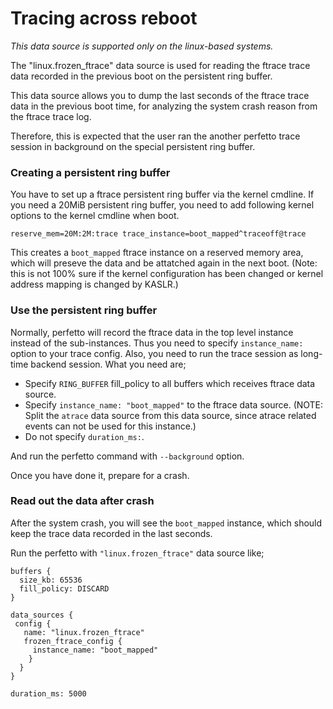 # Tracing across reboot

_This data source is supported only on the linux-based systems._

The "linux.frozen_ftrace" data source is used for reading the ftrace
trace data recorded in the previous boot on the persistent ring buffer.

This data source allows you to dump the last seconds of the ftrace
trace data in the previous boot time, for analyzing the system crash
reason from the ftrace trace log.

Therefore, this is expected that the user ran the another perfetto
trace session in background on the special persistent ring buffer.

### Creating a persistent ring buffer

You have to set up a ftrace persistent ring buffer via the kernel
cmdline. If you need a 20MiB persistent ring buffer, you need to
add following kernel options to the kernel cmdline when boot.

```
reserve_mem=20M:2M:trace trace_instance=boot_mapped^traceoff@trace
```

This creates a `boot_mapped` ftrace instance on a reserved memory area,
which will preseve the data and be attatched again in the next boot.
(Note: this is not 100% sure if the kernel configuration has been
 changed or kernel address mapping is changed by KASLR.)

### Use the persistent ring buffer

Normally, perfetto will record the ftrace data in the top level instance
instead of the sub-instances. Thus you need to specify `instance_name:`
option to your trace config. Also, you need to run the trace session as
long-time backend session. What you need are;

- Specify `RING_BUFFER` fill_policy to all buffers which receives ftrace
  data source.
- Specify `instance_name: "boot_mapped"` to the ftrace data source.
  (NOTE: Split the `atrace` data source from this data source, since
   atrace related events can not be used for this instance.)
- Do not specify `duration_ms:`.

And run the perfetto command with `--background` option.

Once you have done it, prepare for a crash.

### Read out the data after crash

After the system crash, you will see the `boot_mapped` instance, which
should keep the trace data recorded in the last seconds.

Run the perfetto with `"linux.frozen_ftrace"` data source like;

```
buffers {
  size_kb: 65536
  fill_policy: DISCARD
}

data_sources {
 config {
   name: "linux.frozen_ftrace"
   frozen_ftrace_config {
     instance_name: "boot_mapped"
    }
  }
}

duration_ms: 5000
```